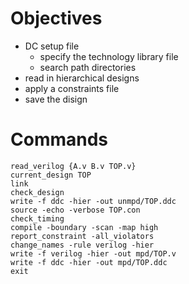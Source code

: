 # Objectives
* DC setup file
  * specify the technology library file
  * search path directories
* read in hierarchical designs
* apply a constraints file
* save the disign

# Commands
``` dc_shell
read_verilog {A.v B.v TOP.v}
current_design TOP
link
check_design
write -f ddc -hier -out unmpd/TOP.ddc
source -echo -verbose TOP.con
check_timing
compile -boundary -scan -map high
report_constraint -all_violators
change_names -rule verilog -hier
write -f verilog -hier -out mpd/TOP.v
write -f ddc -hier -out mpd/TOP.ddc
exit
```
